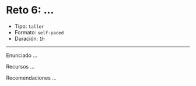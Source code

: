 # Reto 6: ...

- Tipo: `taller`
- Formato: `self-paced`
- Duración: `1h`

***

Enunciado ...

<!-- _Que la fuerza te acompañe_ en este ejercicio, revisa las siguientes slides para
que puedas crear esta fenómenal app para los amantes de Star Wars. -->

Recursos ...

<!-- ## Guía / Boilerplate

<iframe src="https://docs.google.com/presentation/d/e/2PACX-1vRGrO9hyhFU--4MSOJZgA8nRxfJ9qPdI6-2y25bTlBqo4T6C_VKfPm0IKEk-TIsx6a47Jk6lKgME-IS/embed?start=false&loop=false&delayms=5000" frameborder="0" width="760" height="749" allowfullscreen="true" mozallowfullscreen="true" webkitallowfullscreen="true"></iframe> -->

Recomendaciones ...

<!-- ## No olvides

Debes subir todos tus ejercicios a `GitHub` y publicarlos en `gh-pages`. -->
